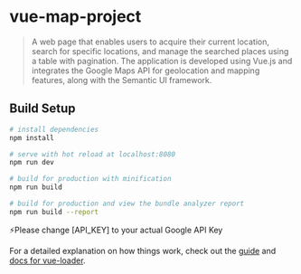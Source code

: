 # vue-map-project

> A web page that enables users to acquire their current location, search for specific locations, and manage the searched places using a table with pagination. The application is developed using Vue.js and integrates the Google Maps API for geolocation and mapping features, along with the Semantic UI framework.


## Build Setup

``` bash
# install dependencies
npm install

# serve with hot reload at localhost:8080
npm run dev

# build for production with minification
npm run build

# build for production and view the bundle analyzer report
npm run build --report
```

⚡Please change [API_KEY] to your actual Google API Key

For a detailed explanation on how things work, check out the [guide](http://vuejs-templates.github.io/webpack/) and [docs for vue-loader](http://vuejs.github.io/vue-loader).

